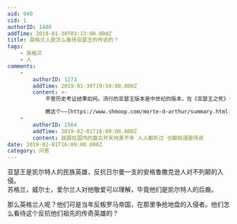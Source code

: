 ```yaml
---
aid: 940
cid: 1
authorID: 1408
addTime: 2019-01-30T03:13:00.000Z
title: 英格兰人是怎么看待亚瑟王的传说的？
tags:
    - 英格兰
    - 人
comments:
    -
        authorID: 1273
        addTime: 2019-01-30T19:50:00.000Z
        content: >-
            不管历史考证结果如何。流行的亚瑟王版本是中世纪的版本，在《亚瑟王之死》一书中，亚瑟王就是英格兰的国王。  

            瞧这个——[https://www.shmoop.com/morte-d-arthur/summary.html](https://www.shmoop.com/morte-d-arthur/summary.html)
    -
        authorID: 1564
        addTime: 2019-02-01T16:09:00.000Z
        content: 就跟在国内的盘古开天地差不多 人人都听过 也都知道是传说
date: 2019-02-01T16:09:00.000Z
category: 问答
---
```


亚瑟王是凯尔特人的民族英雄，反抗日尔曼一支的安格鲁撒克逊人对不列颠的入侵。  
苏格兰，威尔士，爱尔兰人对他敬爱可以理解，毕竟他们是凯尔特人的后裔。

那么英格兰人呢？他们可是当年反叛罗马帝国，在那里争抢地盘的入侵者。他们怎么看待这个反抗他们祖先的传奇英雄的？
